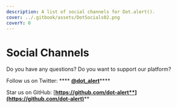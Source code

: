 ```yaml
---
description: A list of social channels for Dot.alert().
cover: ../.gitbook/assets/DotSocials02.png
coverY: 0
---
```


# Social Channels

Do you have any questions? Do you want to support our platform?

Follow us on Twitter: **** [**@dot\_alert**](https://twitter.com/dot\_alert)****

Star us on GitHub: [**https://github.com/dot-alert**](https://github.com/dot-alert)****

